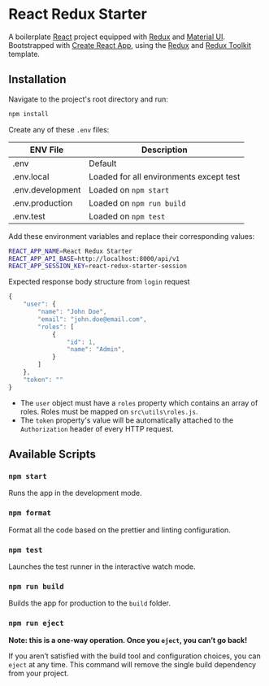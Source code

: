 # React Redux Starter

A boilerplate [React](https://reactjs.org/) project equipped with [Redux](https://redux.js.org/) and [Material UI](https://material-ui.com/). Bootstrapped with [Create React App](https://github.com/facebook/create-react-app), using the [Redux](https://redux.js.org/) and [Redux Toolkit](https://redux-toolkit.js.org/) template.

## Installation

Navigate to the project's root directory and run:

```bash
npm install
```

Create any of these `.env` files:

| ENV File         | Description                             |
| ---------------- | --------------------------------------- |
| .env             | Default                                 |
| .env.local       | Loaded for all environments except test |
| .env.development | Loaded on `npm start`                   |
| .env.production  | Loaded on `npm run build`               |
| .env.test        | Loaded on `npm test`                    |

Add these environment variables and replace their corresponding values:

```sh
REACT_APP_NAME=React Redux Starter
REACT_APP_API_BASE=http://localhost:8000/api/v1
REACT_APP_SESSION_KEY=react-redux-starter-session
```

Expected response body structure from `login` request

```javascript
{
    "user": {
        "name": "John Doe",
        "email": "john.doe@email.com",
        "roles": [
            {
                "id": 1,
                "name": "Admin",
            }
        ]
    },
    "token": ""
}
```

- The `user` object must have a `roles` property which contains an array of roles. Roles must be mapped on `src\utils\roles.js`.
- The `token` property's value will be automatically attached to the `Authorization` header of every HTTP request.

## Available Scripts

### `npm start`

Runs the app in the development mode.

### `npm format`

Format all the code based on the prettier and linting configuration.

### `npm test`

Launches the test runner in the interactive watch mode.

### `npm run build`

Builds the app for production to the `build` folder.

### `npm run eject`

**Note: this is a one-way operation. Once you `eject`, you can’t go back!**

If you aren’t satisfied with the build tool and configuration choices, you can `eject` at any time. This command will remove the single build dependency from your project.
